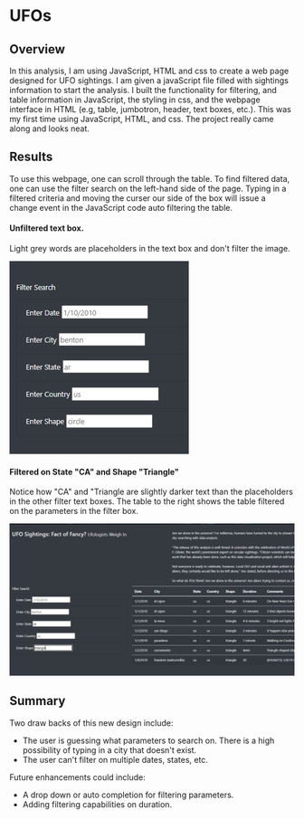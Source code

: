 # UFOs

## Overview
In this analysis, I am using JavaScript, HTML and css to create a web page designed for UFO sightings. I am given a javaScript file filled with sightings information to start the analysis. I built the functionality for filtering, and table information in JavaScript, the styling in css, and the webpage interface in HTML (e.g, table, jumbotron, header, text boxes, etc.). This was my first time using JavaScript, HTML, and css. The project really came along and looks neat. 

## Results
To use this webpage, one can scroll through the table. To find filtered data, one can use the filter search on the left-hand side of the page. Typing in a filtered criteria and moving the curser our side of the box will issue a change event in the JavaScript code auto filtering the table.

#### Unfiltered text box. 
Light grey words are placeholders in the text box and don't filter the image.

![Code_Example](/static/images/Unfiltered_filter_box.PNG)

#### Filtered on State "CA" and Shape "Triangle"
Notice how "CA" and "Triangle are slightly darker text than the placeholders in the other filter text boxes. The table to the right shows the table filtered on the parameters in the filter box.

![Code_Example](/static/images/Filtered_on_CA_and_Triangle.PNG)

## Summary

Two draw backs of this new design include:
- The user is guessing what parameters to search on. There is a high possibility of typing in a city that doesn't exist.
- The user can't filter on multiple dates, states, etc. 

Future enhancements could include:
- A drop down or auto completion for filtering parameters.
- Adding filtering capabilities on duration.  
